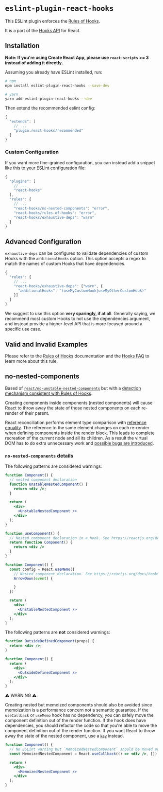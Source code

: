 # `eslint-plugin-react-hooks`

This ESLint plugin enforces the [Rules of Hooks](https://reactjs.org/docs/hooks-rules.html).

It is a part of the [Hooks API](https://reactjs.org/docs/hooks-intro.html) for React.

## Installation

**Note: If you're using Create React App, please use `react-scripts` >= 3 instead of adding it directly.**

Assuming you already have ESLint installed, run:

```sh
# npm
npm install eslint-plugin-react-hooks --save-dev

# yarn
yarn add eslint-plugin-react-hooks --dev
```

Then extend the recommended eslint config:

```js
{
  "extends": [
    // ...
    "plugin:react-hooks/recommended"
  ]
}
```

### Custom Configuration

If you want more fine-grained configuration, you can instead add a snippet like this to your ESLint configuration file:

```js
{
  "plugins": [
    // ...
    "react-hooks"
  ],
  "rules": {
    // ...
    "react-hooks/no-nested-components": "error",
    "react-hooks/rules-of-hooks": "error",
    "react-hooks/exhaustive-deps": "warn"
  }
}
```


## Advanced Configuration

`exhaustive-deps` can be configured to validate dependencies of custom Hooks with the `additionalHooks` option.
This option accepts a regex to match the names of custom Hooks that have dependencies.

```js
{
  "rules": {
    // ...
    "react-hooks/exhaustive-deps": ["warn", {
      "additionalHooks": "(useMyCustomHook|useMyOtherCustomHook)"
    }]
  }
}
```

We suggest to use this option **very sparingly, if at all**. Generally saying, we recommend most custom Hooks to not use the dependencies argument, and instead provide a higher-level API that is more focused around a specific use case.

## Valid and Invalid Examples

Please refer to the [Rules of Hooks](https://reactjs.org/docs/hooks-rules.html) documentation and the [Hooks FAQ](https://reactjs.org/docs/hooks-faq.html#what-exactly-do-the-lint-rules-enforce) to learn more about this rule.

## no-nested-components

Based of [`react/no-unstable-nested-components`](https://github.com/jsx-eslint/eslint-plugin-react/blob/8beb2aae3fbe36dd6f495b72cb20b27c043aff68/docs/rules/no-unstable-nested-components.md) but with a [detection mechanism consistent with Rules of Hooks](https://reactjs.org/docs/hooks-faq.html#what-exactly-do-the-lint-rules-enforce).

Creating components inside components (nested components) will cause React to throw away the state of those nested components on each re-render of their parent.

React reconciliation performs element type comparison with [reference equality](https://reactjs.org/docs/reconciliation.html#elements-of-different-types). The reference to the same element changes on each re-render when defining components inside the render block. This leads to complete recreation of the current node and all its children. As a result the virtual DOM has to do extra unnecessary work and [possible bugs are introduced](https://codepen.io/ariperkkio/pen/vYLodLB).

### `no-nested-components` details

The following patterns are considered warnings:

```jsx
function Component() {
  // nested component declaration
  function UnstableNestedComponent() {
    return <div />;
  }

  return (
    <div>
      <UnstableNestedComponent />
    </div>
  );
}
```


```jsx
function useComponent() {
  // Nested component declaration in a hook. See https://reactjs.org/docs/hooks-faq.html#what-exactly-do-the-lint-rules-enforce for what's considered a Component and hook.
  return function Component() {
    return <div />
  }
}
```

```jsx
function Component() {
  const config = React.useMemo({
    // Nested component declaration. See https://reactjs.org/docs/hooks-faq.html#what-exactly-do-the-lint-rules-enforce for what's considered a component.
    ArrowDown(event) {

    }
  })

  return (
    <div>
      <UnstableNestedComponent />
    </div>
  );
}
```


The following patterns are **not** considered warnings:

```jsx
function OutsideDefinedComponent(props) {
  return <div />;
}

function Component() {
  return (
    <div>
      <OutsideDefinedComponent />
    </div>
  );
}
```

⚠️ WARNING ⚠️:

Creating nested but memoized components should also be avoided since memoization is a performance concern not a semantic guarantee.
If the `useCallback` or `useMemo` hook has no dependency, you can safely move the component definition out of the render function.
If the hook does have dependencies, you should refactor the code so that you're able to move the component definition out of the render function.
If you want React to throw away the state of the nested component, use a [`key`](https://reactjs.org/docs/lists-and-keys.html#keys) instead.

```jsx
function Component() {
  // No ESLint warning but `MemoizedNestedComponent` should be moved outside of `Component`.
  const MemoizedNestedComponent = React.useCallback(() => <div />, []);

  return (
    <div>
      <MemoizedNestedComponent />
    </div>
  );
}
```
